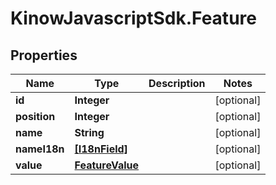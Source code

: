 # KinowJavascriptSdk.Feature

## Properties
Name | Type | Description | Notes
------------ | ------------- | ------------- | -------------
**id** | **Integer** |  | [optional] 
**position** | **Integer** |  | [optional] 
**name** | **String** |  | [optional] 
**nameI18n** | [**[I18nField]**](I18nField.md) |  | [optional] 
**value** | [**FeatureValue**](FeatureValue.md) |  | [optional] 


